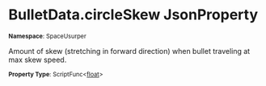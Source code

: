 # BulletData.circleSkew JsonProperty

<small>**Namespace**: SpaceUsurper</small>

Amount of skew (stretching in forward direction) when bullet traveling at max skew speed.

<small>**Property Type**: ScriptFunc&lt;[float](https://docs.microsoft.com/en-us/dotnet/api/system.single?view=netframework-4.5)&gt;</small>

